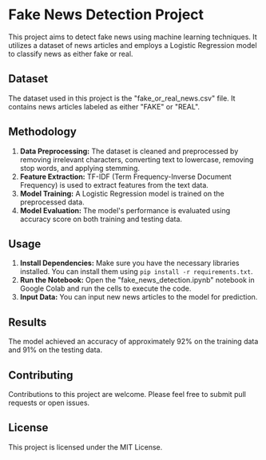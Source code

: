 # Fake News Detection Project

This project aims to detect fake news using machine learning techniques. It utilizes a dataset of news articles and employs a Logistic Regression model to classify news as either fake or real.

## Dataset

The dataset used in this project is the "fake_or_real_news.csv" file. It contains news articles labeled as either "FAKE" or "REAL".

## Methodology

1. **Data Preprocessing:** The dataset is cleaned and preprocessed by removing irrelevant characters, converting text to lowercase, removing stop words, and applying stemming.
2. **Feature Extraction:** TF-IDF (Term Frequency-Inverse Document Frequency) is used to extract features from the text data.
3. **Model Training:** A Logistic Regression model is trained on the preprocessed data.
4. **Model Evaluation:** The model's performance is evaluated using accuracy score on both training and testing data.

## Usage

1. **Install Dependencies:** Make sure you have the necessary libraries installed. You can install them using `pip install -r requirements.txt`.
2. **Run the Notebook:** Open the "fake_news_detection.ipynb" notebook in Google Colab and run the cells to execute the code.
3. **Input Data:** You can input new news articles to the model for prediction.

## Results

The model achieved an accuracy of approximately 92% on the training data and 91% on the testing data.

## Contributing

Contributions to this project are welcome. Please feel free to submit pull requests or open issues.

## License

This project is licensed under the MIT License.
